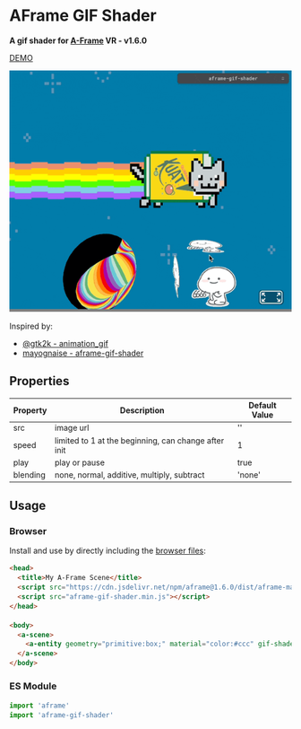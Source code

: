 # AFrame GIF Shader

**A gif shader for [A-Frame](https://aframe.io) VR - v1.6.0**

[DEMO](https://ax.minicg.com/demo/aframe-gif-shader/index.html)

![demo](images/demo.gif)

Inspired by:
- [@gtk2k - animation_gif](https://github.com/gtk2k/gtk2k.github.io/tree/master/animation_gif)
- [mayognaise - aframe-gif-shader](https://github.com/mayognaise/aframe-gif-shader/tree/master)

## Properties

| Property | Description | Default Value |
| -------- | ----------- | ------------- |
| src      | image url   | ''            |
| speed    | limited to 1 at the beginning, can change after init | 1 |
| play     | play or pause | true |
| blending | none, normal, additive, multiply, subtract | 'none' |


## Usage

### Browser

Install and use by directly including the [browser files](dist):

```html
<head>
  <title>My A-Frame Scene</title>
  <script src="https://cdn.jsdelivr.net/npm/aframe@1.6.0/dist/aframe-master.min.js"></script>
  <script src="aframe-gif-shader.min.js"></script>
</head>

<body>
  <a-scene>
    <a-entity geometry="primitive:box;" material="color:#ccc" gif-shader="src:image.gif; speed:2; play:true;"></a-entity>
  </a-scene>
</body>
```

### ES Module

```js
import 'aframe'
import 'aframe-gif-shader'
```